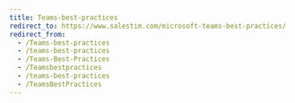 ```yaml
---
title: Teams-best-practices
redirect_to: https://www.salestim.com/microsoft-teams-best-practices/
redirect_from:
  - /Teams-best-practices
  - /teams-best-practices
  - /Teams-Best-Practices
  - /Teamsbestpractices
  - /teams-best-practices
  - /TeamsBestPractices
---
```

